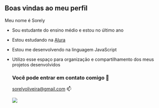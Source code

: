 ## Boas vindas ao meu perfil

Meu nome é Sorely 

- Sou estudante do ensino médio e estou no último ano
- Estou estudando na [Alura](https://www.alura.com.br)
- Estou me desenvolvendo na linguagem JavaScript
- Utilizo esse espaço para organização e compartilhamento dos meus projetos desenvolvidos

  ### Você pode entrar em contato comigo 📧

  sorelyoliveira@gmail.com 📫

  ![](https://media.tenor.com/94RNSqr-FvsAAAAi/black-cat.gif)

  
